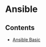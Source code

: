 # Ansible

## Contents

- [Ansible Basic](https://github.com/solarsdev/TIL/blob/master/Ansible/ansible_basic.md)
